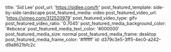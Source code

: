 title: 'Sid Lee'
post_url: 'https://sidlee.com/fr'
post_featured_template: side-by-side-landscape
post_featured_media: video
post_featured_video_url: 'https://vimeo.com/312520979'
post_featured_video_type: gifv
post_featured_video_ratio: '0.7045'
post_featured_media_background_color: '#ebceca'
post_featured_media_text_color: '#000000'
post_featured_media_size: normal
post_featured_media_frame: desktop
post_featured_media_frame_color: '#ffffff'
id: d379c3e5-3ff5-4ec0-a242-d9a8621bfc2c
